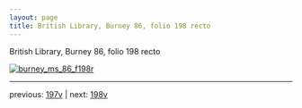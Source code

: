 ```yaml
---
layout: page
title: British Library, Burney 86, folio 198 recto
---
```


British Library, Burney 86, folio 198 recto

[![burney_ms_86_f198r](http://www.homermultitext.org/iipsrv?IIIF=/project/homer/pyramidal/deepzoom/bl/burney86imgs/v1/burney_ms_86_f198r.tif/full/800,/0/default.jpg)](http://www.homermultitext.org/ict2/?urn=urn:cite2:bl:burney86imgs.v1:burney_ms_86_f198r) 

---

previous:  [197v](../197v/) | next: [198v](../198v/)